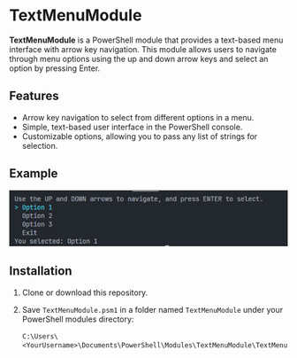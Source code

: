 # TextMenuModule

**TextMenuModule** is a PowerShell module that provides a text-based menu interface with arrow key navigation. This module allows users to navigate through menu options using the up and down arrow keys and select an option by pressing Enter.

## Features

- Arrow key navigation to select from different options in a menu.
- Simple, text-based user interface in the PowerShell console.
- Customizable options, allowing you to pass any list of strings for selection.

## Example

![Screenshot of Terminal using TextMenuModule](image.png)

## Installation

1. Clone or download this repository.
2. Save `TextMenuModule.psm1` in a folder named `TextMenuModule` under your PowerShell modules directory:

   ```plaintext
   C:\Users\<YourUsername>\Documents\PowerShell\Modules\TextMenuModule\TextMenuModule.psm1
